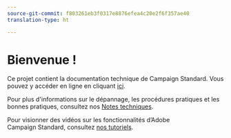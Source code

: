 ```yaml
---
source-git-commit: f803261eb3f0317e8876efea4c20e2f6f357ae40
translation-type: ht

---
```

# Bienvenue !

Ce projet contient la documentation technique de Campaign Standard. Vous pouvez y accéder en ligne en cliquant [ici](https://docs.adobe.com/content/help/fr-FR/campaign-standard/using/campaign-standard-home.html).

Pour plus d'informations sur le dépannage, les procédures pratiques et les bonnes pratiques, consultez nos [Notes techniques](https://helpx.adobe.com/fr/campaign/kb/acs-article-list.html).

Pour visionner des vidéos sur les fonctionnalités d’Adobe Campaign Standard, consultez [nos tutoriels](https://docs.adobe.com/content/help/en/campaign-learn/campaign-standard-tutorials/overview.html).
